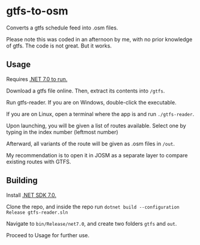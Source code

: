 # gtfs-to-osm

Converts a gtfs schedule feed into .osm files.

Please note this was coded in an afternoon by me, with no prior knowledge of gtfs. The code is not great. But it works.

## Usage

Requires [.NET 7.0 to run.](https://dotnet.microsoft.com/en-us/download/dotnet/7.0)

Download a gtfs file online. Then, extract its contents into `/gtfs`.

Run gtfs-reader. If you are on Windows, double-click the executable.

If you are on Linux, open a terminal where the app is and run `./gtfs-reader`.

Upon launching, you will be given a list of routes available. Select one by typing in the index number (leftmost number)

Afterward, all variants of the route will be given as .osm files in `/out`.

My recommendation is to open it in JOSM as a separate layer to compare existing routes with GTFS.

## Building

Install [.NET SDK 7.0.](https://dotnet.microsoft.com/en-us/download/dotnet/7.0)

Clone the repo, and inside the repo run `dotnet build --configuration Release gtfs-reader.sln`

Navigate to `bin/Release/net7.0`, and create two folders `gtfs` and `out`.

Proceed to Usage for further use.